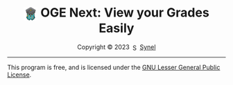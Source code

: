 <h1 align="center"><img src="./data/icons/OGENext.svg" width="32" align="center" /> OGE Next: View your Grades Easily</h1>
<p align="center">Copyright © 2023 <a href="https://github.com/Synell"><img src="https://avatars.githubusercontent.com/u/70210528?v=4" title="Synel" width="16" height="16" align="center"></a> <a href="https://github.com/Synell">Synel</a></p>
</p>

----------------------------------------------------------------------

This program is free, and is licensed under the <a href="https://github.com/Synell/OGE-Next/blob/main/LICENSE">GNU Lesser General Public License</a>.
